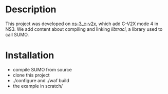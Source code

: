 # Description

This project was developed on [ns-3_c-v2x](https://github.com/FabianEckermann/ns-3_c-v2x), which add C-V2X mode 4 in NS3. We add content about compiling and linking *libtraci*, a library used to call SUMO.

# Installation

* compile SUMO from source
* clone this project
* ./configure and ./waf build
* the example in scratch/
